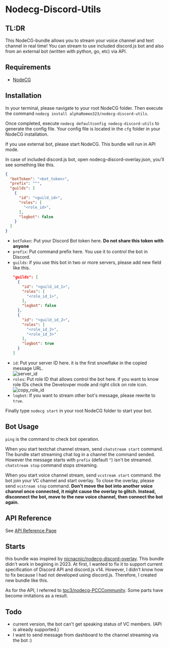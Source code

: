 # Nodecg-Discord-Utils

## TL:DR

This NodeCG-bundle allows you to stream your voice channel and text channel in real time! You can stream to use included discord.js bot and also from an external bot (written with python, go, etc) via API.

## Requirements

- [NodeCG](https://www.nodecg.dev/)

## Installation

In your terminal, please navigate to your root NodeCG folder. Then execute the command `nodecg install alphaRomeo323/nodecg-discord-utils`.

Once completed, execute `nodecg defaultconfig nodecg-discord-utils` to generate the config file. Your config file is located in the `cfg` folder in your NodeCG installation.

If you use external bot, please start NodeCG. This bundle will run in API mode.

In case of included discord.js bot, open nodecg-discord-overlay.json, you'll see something like this.
```json
{
  "botToken": "<bot_token>",
  "prefix": "^",
  "guilds": [
    {
      "id": "<guild_id>",
      "roles": [
        "<role_id>",
      ],
      "logbot": false
    }
  ]
}
```

- `botToken`: Put your Discord Bot token here. **Do not share this token with anyone**
- `prefix`: Put command prefix here. You use it to control the bot in Discord.
- `guilds`: if you use this bot in two or more servers, please add new field like this.
  ```json
  "guilds": [
    {
      "id": "<guild_id_1>",
      "roles": [
        "<role_id_1>",
      ],
      "logbot": false
    },
    {
      "id": "<guild_id_2>",
      "roles": [
        "<role_id_2>",
        "<role_id_3>"
      ],
      "logbot": true
    }
  ]

- `id`: Put your server ID here. it is the first snowflake in the copied message URL.  
  ![server_id](https://cdn.discordapp.com/attachments/636576061932699650/1063438885742444644/image.png)
- `roles`: Put role ID that allows control the bot here. if you want to know role IDs check the Develovper mode and right click on role icon.  
  ![copy_role_id](https://cdn.discordapp.com/attachments/636576061932699650/1063439477441298483/image.png)
- `logbot`: If you want to stream other bot's message, please rewrite to `true`.

Finally type `nodecg start` in your root NodeCG folder to start your bot.


## Bot Usage

`ping` is the command to check bot operation.

When you start textchat channel stream, send `chatstream start` command. The bundle start streaming chat log in a channel the command sended. However the message starts with `prefix` (default `^`) isn't be streamed. `chatstream stop` command stops streaming.


When you start voice channel stream, send `vcstream start` command. the bot join your VC channel and start overlay. To close the overlay, please send `vcstream stop` command. **Don't move the bot into another voice channel once connected, it might cause the overlay to glitch. Instead, disconnect the bot, move to the new voice channel, then connect the bot again.**

## API Reference

See [API Reference Page](api_reference/README.md)

## Starts

this bundle was inspired by [nicnacnic/nodecg-discord-overlay](https://github.com/nicnacnic/nodecg-discord-overlay). This bundle didn't work in begining in 2023. At first, I wanted to fix it to support current specification of Discord API and discord.js v14. However, I didn't know how to fix because I had not developed using discord.js. Therefore, I created new bundle like this.

As for the API, I referred to [tpc3/nodecg-PCCCommunity](https://github.com/tpc3/nodecg-PCCCommunity). Some parts have become imitations as a result.

## Todo

- current version, the bot can't get speaking status of VC members. (API is already supported.)
- I want to send message from dashboard to the channel streaming via the bot :)


